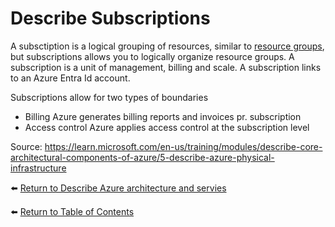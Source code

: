 # Describe Subscriptions

A subsctiption is a logical grouping of resources, similar to [resource groups](14-Describe-Azure-resources-and-resource-groups.md), but subscriptions allows you to logically organize resource groups.
A subscription is a unit of management, billing and scale.
A subscription links to an Azure Entra Id account.

Subscriptions allow for two types of boundaries
* Billing
   Azure generates billing reports and invoices pr. subscription
* Access control
   Azure applies access control at the subscription level

Source: https://learn.microsoft.com/en-us/training/modules/describe-core-architectural-components-of-azure/5-describe-azure-physical-infrastructure

⬅️ [Return to Describe Azure architecture and servies](README.md)

⬅️ [Return to Table of Contents](../README.md)